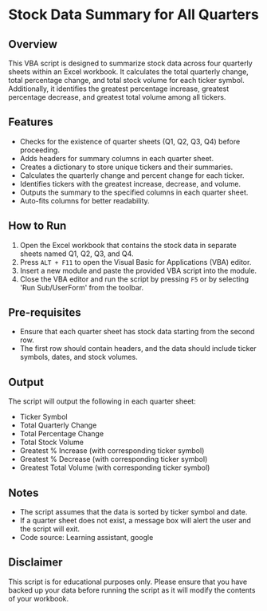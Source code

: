 # Stock Data Summary for All Quarters

## Overview
This VBA script is designed to summarize stock data across four quarterly sheets within an Excel workbook. It calculates the total quarterly change, total percentage change, and total stock volume for each ticker symbol. Additionally, it identifies the greatest percentage increase, greatest percentage decrease, and greatest total volume among all tickers.

## Features
- Checks for the existence of quarter sheets (Q1, Q2, Q3, Q4) before proceeding.
- Adds headers for summary columns in each quarter sheet.
- Creates a dictionary to store unique tickers and their summaries.
- Calculates the quarterly change and percent change for each ticker.
- Identifies tickers with the greatest increase, decrease, and volume.
- Outputs the summary to the specified columns in each quarter sheet.
- Auto-fits columns for better readability.

## How to Run
1. Open the Excel workbook that contains the stock data in separate sheets named Q1, Q2, Q3, and Q4.
2. Press `ALT + F11` to open the Visual Basic for Applications (VBA) editor.
3. Insert a new module and paste the provided VBA script into the module.
4. Close the VBA editor and run the script by pressing `F5` or by selecting 'Run Sub/UserForm' from the toolbar.

## Pre-requisites
- Ensure that each quarter sheet has stock data starting from the second row.
- The first row should contain headers, and the data should include ticker symbols, dates, and stock volumes.

## Output
The script will output the following in each quarter sheet:
- Ticker Symbol
- Total Quarterly Change
- Total Percentage Change
- Total Stock Volume
- Greatest % Increase (with corresponding ticker symbol)
- Greatest % Decrease (with corresponding ticker symbol)
- Greatest Total Volume (with corresponding ticker symbol)

## Notes
- The script assumes that the data is sorted by ticker symbol and date.
- If a quarter sheet does not exist, a message box will alert the user and the script will exit.
- Code source:  Learning assistant, google

## Disclaimer
This script is for educational purposes only. Please ensure that you have backed up your data before running the script as it will modify the contents of your workbook.



